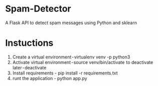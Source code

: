 # Spam-Detector
A  Flask API to detect spam messages using Python and sklearn

# Instuctions

1. Create a virtual environment - virtualenv venv -p python3
3. Activate virtual environment - source venv/bin/activate 
   to deactivate later - deactivate
3. Install requirements - pip install -r requirements.txt
4. runt the application - python app.py
